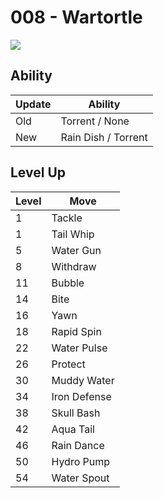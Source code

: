 # 008 - Wartortle
![][008]

## Ability

Update | Ability
---    | ---
Old    | Torrent / None
New    | Rain Dish / Torrent

## Level Up

Level | Move
---   | ---
  1   | Tackle
  1   | Tail Whip
  5   | Water Gun
  8   | Withdraw
 11   | Bubble
 14   | Bite
 16   | Yawn
 18   | Rapid Spin
 22   | Water Pulse
 26   | Protect
 30   | Muddy Water
 34   | Iron Defense
 38   | Skull Bash
 42   | Aqua Tail
 46   | Rain Dance
 50   | Hydro Pump
 54   | Water Spout



[008]: ../img/pokemon/008.png
